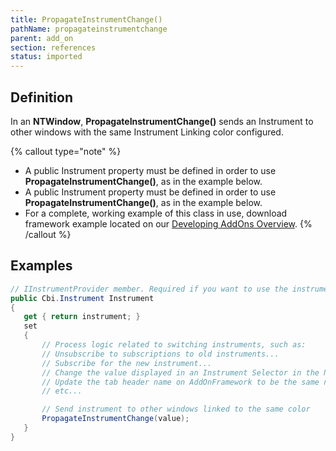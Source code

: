 ```yaml
---
title: PropagateInstrumentChange()
pathName: propagateinstrumentchange
parent: add_on
section: references
status: imported
---
```


## Definition

In an **NTWindow**, **PropagateInstrumentChange()** sends an Instrument to other windows with the same Instrument Linking color configured.

{% callout type="note" %}

* A public Instrument property must be defined in order to use **PropagateInstrumentChange()**, as in the example below.
* A public Instrument property must be defined in order to use **PropagateInstrumentChange()**, as in the example below.
* For a complete, working example of this class in use, download framework example located on our [Developing AddOns Overview](developing_add_ons).
{% /callout %}

## Examples

```csharp
// IInstrumentProvider member. Required if you want to use the instrument link mechanism on an NTWindow.
public Cbi.Instrument Instrument
{
   get { return instrument; }
   set
   {
       // Process logic related to switching instruments, such as:
       // Unsubscribe to subscriptions to old instruments...
       // Subscribe for the new instrument...
       // Change the value displayed in an Instrument Selector in the NTWindow...
       // Update the tab header name on AddOnFramework to be the same name as the new instrument...
       // etc...

       // Send instrument to other windows linked to the same color
       PropagateInstrumentChange(value);
   }
}
```
